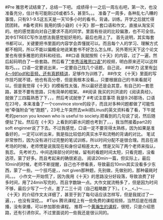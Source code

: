 #Pre 
雅思考试结束了，总结一下吧。
成绩得十一之后一周左右吧，第一次，也没准备充分，估计有可能刚过6或者5.5，甚至5。。。
准备了一周多，各种乱七八糟的事情，只有9.1-9.5这五天是一天10多小时的看书，背诵，训练。开学之后就忙得团团转。
#备考资料
我用的慎小嶷的《十天》那一套口语和作文，直接从淘宝买的。他的感觉面向对自己要求不高的同学。里面有些说的比较偏激，也不可全信。其中STREEC写作法想法我感觉挺好用的。最后也用上了。
首先说明，其实每套书都可以，关键要把书里面的内容学会弄懂就可以。而且每个人的学习、理解方式都不相同，所以不能以偏概全地说某套书不好怎么怎么样。另外寄托天下这个论文里也有很多雅思的资料和经验。
##口语
我就按照《十天》的内容，过了一遍，然后起码明白了一些套路。然后看了["李秀活雅思口语"][0]的视频，明白原来还可以这样取巧。。。口语一定要说出来，一定要自己找几个话题，自己说。
##听力
这里有[剑4～9的pdf和音频，还有真题精讲][1]，足够作为训练了。
##作文
《十天》里面的写作技巧就不错，他也有高分卷，但是我根本没看。。只要根据自己的书来看就可以。但是我觉得《十天》的模板性太强，所以最好还是会其意，有自己的一套思路，甚至不要有思路，只有简单的框架。
##阅读
我买的刘洪波的《阅读真经》，就做了三四篇熟悉了下，，，然后考试就惨了
#考试注意事项
我是9.26那场，口语在23号，本来准备了一个convince store的段子，而且对多种问题都做了可能性地“牵强附会”地“跑题”，23号上午突然去wiki把Linus的英文资料看了看，下午就考的person you known who is useful to society.把看到的几句说了说，然后随便扯了扯。然后在《十天》上看到的薪水问题也考到了，，，我当然接着part2的soft enginner说了下去。不过我感觉，口语一定不要背得太熟练，因为如果是准备好的，一定可以听出来，我是指比较低的真实水平和流畅的背诵的对比。
笔试非常惨烈，因为没有进行过完整的笔试训练，所以时间分配不是很合理。而且在进考场的时候，老师愣是说我现在和身份证相差太大，愣是又叫了两个老师来指认，我忍。
先考听力，中间选择部分的时候，留有的看题时间太短，只看完题，没看选项，蒙了好多。而且考起来的确很紧迫。
阅读20min一篇，但实际上，最后10min的时候，老师不断提醒，自己也不停看表，导致最后10min其实没看多少东西，蒙了一些。一个技巧是，，not given那种题，先别做，先做别的，那种最耗时间。。。
小作文一开始慌了，因为我用《十天》的思路没分好段落，导致浪费了好多时间，用了24min写完的，而且字数缺一点。大作文就流畅多了，但是因为时间不够，最后少写了一个点，差了二三十词（自己粗略数了下）。( >﹏<。)～……
《十天》的介绍作文太详细了，甚至于到了每句话应该怎样写，但是我就过了一遍，，，也没有深挖。。
#Tips
腾讯课程上有一些免费的课程视频，当然后是在线直播，没有录播，可以参加那些课程。
推荐一个[黄瀚生的课程][2]，很短，只是介绍思路，还有引诱你买。不过里面说的一些我还是很认同的。

[0]: http://www.tudou.com/programs/view/phJCo3Rq87s/ 
[1]: http://pan.baidu.com/s/1eQtvp30 "剑桥雅思系列"
[2]: http://www.iqiyi.com/a_19rrhbvrkt.html "黄瀚生课程"